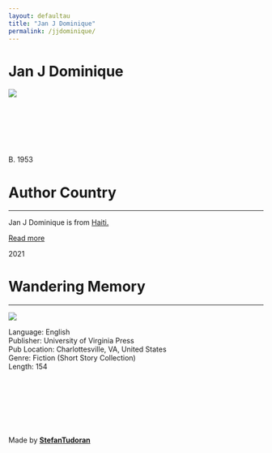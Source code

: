 ```yaml
---
layout: defaultau
title: "Jan J Dominique"
permalink: /jjdominique/
---
```

<!-- partial:index.partial.html -->
<div class="content">
    <h1>Jan J Dominique</h1>
    <div class="quote">
        <div><img src="http://ile-en-ile.org/wp-content/uploads/2004/02/dominique.jpg" class="logo"></div>
    </div>
    <div class="timeline">
        <div style="padding-bottom:100px;"></div>
        <div class="block">
            <div class="date right"><p class="right">B. 1953</p></div>
            <div class="dot"></div>
            <div class="left first">
            <div class="author_country">
                <h1>Author Country</h1><hr>
            <div class="aclocation">   <p> Jan J Dominique is from <a href="{{ site.baseurl }}/5"> Haiti.</a></p></div>
                <div class="acreadmore"><a href="https://fr.wikipedia.org/wiki/Jan_J._Dominique" target="_blank">Read more</a></div>
            </div>
            </div>
        </div>
       <div class="block">
            <div class="date left"><p class="left">2021</p></div>
            <div class="dot"></div>
            <div class="right hide">
                <h1>Wandering Memory</h1><hr>
                <p><img src="https://m.media-amazon.com/images/I/51to0o6tnwL._SY291_BO1,204,203,200_QL40_FMwebp_.jpg"></p>
                <p>
                Language:  English<br/>
                Publisher: University of Virginia Press<br/>
                Pub Location: Charlottesville, VA, United States <br/>
                Genre: Fiction (Short Story Collection)<br/>
                Length: 154 <br/>
                </p>
            </div>
        </div>
        <div style="padding-bottom:100px;"></div>
    </div>
    <div id="footer">
        <p id="copyright">Made by&nbsp;<strong><a href="https://www.linkedin.com/in/nicolae-stefan-tudoran-b02291127/" target="_blank">StefanTudoran</a></strong></p>
    </div>

